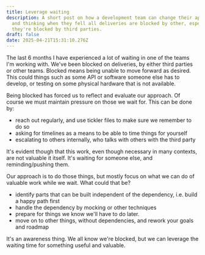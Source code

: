 ```yaml
---
title: Leverage waiting
description: A short post on how a development team can change their apporach
  and thinking when they fell all deliveries are blocked by other, especially if
  they're blocked by third parties.
draft: false
date: 2025-04-21T15:31:10.276Z
---
```


The last 6 months I have  experienced a lot of waiting in one of the teams I'm working with. We've been blocked on deliveries, by either third parties or other teams. Blocked means being unable to move forward as desired. This could things such as some API or software someone else has to develop, or testing on some physical hardware that is not available.

Being blocked has forced us to reflect and evaluate our approach. Of course we  must maintain pressure on those we wait for. This can be done by:

- reach out regularly, and use tickler files to make sure we remember to do so 
- asking for timelines as a means to be able to time things for yourself
- escalating to others internally, who talks with others with the third party

It's evident though that this work, even though necessary in many contexts, are not valuable it itself. It's waiting for someone else, and reminding/pushing them.  

Our approach is to do those things, but mostly focus on what we can do of valuable work while we wait. What could that be?

- identify parts that can be built independent of the dependency, i.e. build a happy path first
- handle the dependency by mocking or other techniques
- prepare for things we know we'll have to do later. 
- move on to other things, without dependencies, and rework your goals and roadmap

It's an awareness thing. We all know we're blocked, but we can leverage the waiting time for something useful and valuable.